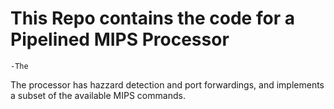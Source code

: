# This Repo contains the code for a Pipelined MIPS Processor
	-The
The processor has hazzard detection and port forwardings, and implements a subset of the available MIPS commands.